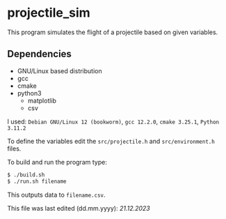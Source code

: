 # projectile_sim
This program simulates the flight of a projectile based on given variables.

## Dependencies
- GNU/Linux based distribution
- gcc
- cmake
- python3
    - matplotlib
    - csv

I used: `Debian GNU/Linux 12 (bookworm)`, `gcc 12.2.0`, `cmake 3.25.1`, `Python 3.11.2`

To define the variables edit the `src/projectile.h` and `src/environment.h` files.

To build and run the program type:
```bash
$ ./build.sh
$ ./run.sh filename
```

This outputs data to `filename.csv`.

This file was last edited (dd.mm.yyyy): _21.12.2023_

